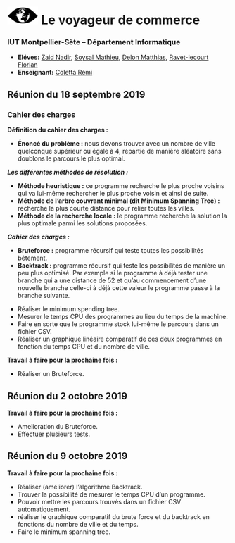 # ![](logo-voyageur.png) Le voyageur de commerce
### IUT Montpellier-Sète – Département Informatique
* **Eléves:** [Zaid Nadir](mailto:nadir.zaid@umontpellier.fr), [Soysal Mathieu](mailto:mathieu.soysal@umontpellier.fr), [Delon Matthias](mailto:matthias.delon@umontpellier.fr), [Ravet-lecourt Florian](mailto:florian.ravet-lecourt@umontpellier.fr)
* **Enseignant:** [Coletta Rémi](mailto:remi.coletta@umontpellier.fr)

Réunion du 18 septembre 2019
----------------------------

### Cahier des charges

**Définition du cahier des charges :**

  * **Énoncé du problème :** nous devons trouver avec un nombre de ville quelconque supérieur ou égale à 4, répartie de manière aléatoire sans doublons le parcours le plus optimal. 

***Les différentes méthodes de résolution :***

  * **Méthode heuristique :** ce programme recherche le plus proche voisins qui va lui-même rechercher le plus proche voisin et ainsi de suite.
  * **Méthode de l’arbre couvrant minimal (dit Minimum Spanning Tree) :** recherche la plus courte distance pour relier toutes les villes.
  * **Méthode de la recherche locale :** le programme recherche la solution la plus optimale parmi les solutions proposées.


***Cahier des charges :***

  * **Bruteforce :** programme récursif qui teste toutes les possibilités bêtement. 
  * **Backtrack :** programme récursif qui teste les possibilités de manière un peu plus optimisé. Par exemple si le programme à déjà tester une branche qui a une distance de 52 et qu’au commencement d’une nouvelle branche celle-ci à déjà cette valeur le programme passe à la branche suivante.
  - Réaliser le minimum spending tree.
  - Mesurer le temps CPU des programmes au lieu du temps de la machine.
  - Faire en sorte que le programme stock lui-même le parcours dans un fichier CSV.
  - Réaliser un graphique linéaire comparatif de ces deux programmes en fonction du temps CPU et du nombre de ville.
  
  **Travail à faire pour la prochaine fois :**
  
  * Réaliser un Bruteforce.
  
  
   Réunion du 2 octobre 2019 
  -------------------------
  
   **Travail à faire pour la prochaine fois :**
   
   * Amelioration du Bruteforce.
   * Effectuer plusieurs tests.
   
  Réunion du 9 octobre 2019 
  -------------------------
  
  **Travail à faire pour la prochaine fois :**

* Réaliser (améliorer)  l’algorithme Backtrack.
* Trouver la possibilité de mesurer le temps CPU d’un programme.
* Pouvoir mettre les parcours trouvés dans un fichier CSV automatiquement.
* réaliser le graphique comparatif du brute force et du backtrack en fonctions du nombre de ville et du temps.
* Faire le minimum spanning tree.


